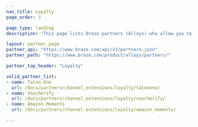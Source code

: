 ```yaml
---
nav_title: Loyalty
page_order: 3

page_type: landing
description: "This page lists Braze partners (Alloys) who allow you to utilize loyalty data and methods in your messaging campaigns."

layout: partner_page
partner_api: "https://www.braze.com/api/v1/partners.json"
partner_path: "https://www.braze.com/product/alloys/partners/"

partner_top_header: "Loyalty"

valid_partner_list:
- name: Talon.One
  url: /docs/partners/channel_extensions/loyalty/talonone/
- name: Voucherify
  url: /docs/partners/channel_extensions/loyalty/voucherify/
- name: Amazon Moments
  url: /docs/partners/channel_extensions/loyalty/amazon_moments/

---
```

